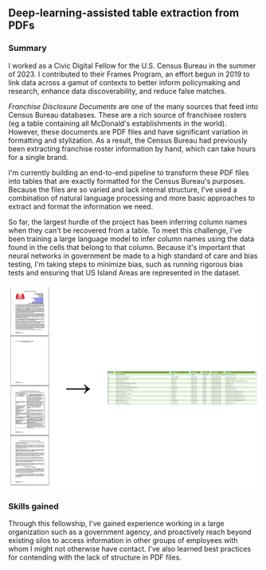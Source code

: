 <h2>Deep-learning-assisted table extraction from PDFs</h2>

### Summary

I worked as a Civic Digital Fellow for the U.S. Census Bureau in the summer of 2023.  I contributed to their Frames Program, an effort begun in 2019 to link data across a gamut of contexts to better inform policymaking and research, enhance data discoverability, and reduce false matches.

<i>Franchise Disclosure Documents</i> are one of the many sources that feed into Census Bureau databases.  These are a rich source of franchisee rosters (eg a table containing all McDonald's establishments in the world).  However, these documents are PDF files and have significant variation in formatting and stylization.  As a result, the Census Bureau had previously been extracting franchise roster information by hand, which can take hours for a single brand.

I'm currently building an end-to-end pipeline to transform these PDF files into tables that are exactly formatted for the Census Bureau's purposes.  Because the files are so varied and lack internal structure, I've used a combination of natural language processing and more basic approaches to extract and format the information we need.

So far, the largest hurdle of the project has been inferring column names when they can't be recovered from a table.  To meet this challenge, I've been training a large language model to infer column names using the data found in the cells that belong to that column.  Because it's important that neural networks in government be made to a high standard of care and bias testing, I'm taking steps to minimize bias, such as running rigorous bias tests and ensuring that US Island Areas are represented in the dataset.

![Before and after](/images/projects/deep_learning_assisted_table_extraction_from_pdfs/before_and_after.png)

### Skills gained

Through this fellowship, I've gained experience working in a large organization such as a government agency, and proactively reach beyond existing silos to access information in other groups of employees with whom I might not otherwise have contact.  I've also learned best practices for contending with the lack of structure in PDF files.
